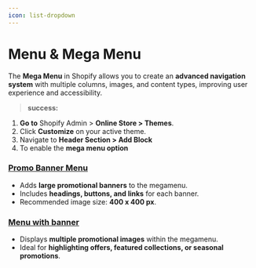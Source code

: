 ```yaml
---
icon: list-dropdown
---
```


# Menu & Mega Menu

The **Mega Menu** in Shopify allows you to create an **advanced navigation system** with multiple columns, images, and content types, improving user experience and accessibility.

> **success:** 
1. **Go to** Shopify Admin > **Online Store > Themes**.
2. Click **Customize** on your active theme.
3. Navigate to **Header Section > Add Block**
4. To enable the **mega menu option**


### [**Promo Banner Menu**](promo-banner.md) <a href="#promo-banner-menu" id="promo-banner-menu"></a>

* Adds **large promotional banners** to the megamenu.
* Includes **headings, buttons, and links** for each banner.
* Recommended image size: **400 x 400 px**.

### [Menu with banner](menu-with-banner.md)

* Displays **multiple promotional images** within the megamenu.
* Ideal for **highlighting offers, featured collections, or seasonal promotions**.

